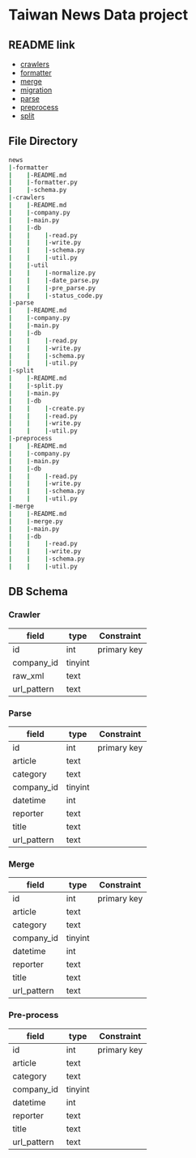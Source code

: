 # Taiwan News Data project

## README link

- [crawlers](news/crawlers/README.md)
- [formatter](news/formatter/README.md)
- [merge](news/merge/README.md)
- [migration](news/migration/README.md)
- [parse](news/parse/README.md)
- [preprocess](news/preprocess/README.md)
- [split](news/split/README.md)

## File Directory

```sh
news
|-formatter
|    |-README.md
|	 |-formatter.py
|    |-schema.py
|-crawlers
|    |-README.md
|    |-company.py
|    |-main.py
|    |-db
|    |    |-read.py
|    |    |-write.py
|    |    |-schema.py
|    |    |-util.py
|    |-util
|    |    |-normalize.py
|    |    |-date_parse.py
|    |    |-pre_parse.py
|    |    |-status_code.py
|-parse
|    |-README.md
|    |-company.py
|    |-main.py
|    |-db
|    |    |-read.py
|    |    |-write.py
|    |    |-schema.py
|    |    |-util.py
|-split
|    |-README.md
|    |-split.py
|    |-main.py
|    |-db
|    |    |-create.py
|    |    |-read.py
|    |    |-write.py
|    |    |-util.py
|-preprocess
|    |-README.md
|    |-company.py
|    |-main.py
|    |-db
|    |    |-read.py
|    |    |-write.py
|    |    |-schema.py
|    |    |-util.py
|-merge
|    |-README.md
|    |-merge.py
|    |-main.py
|    |-db
|    |    |-read.py
|    |    |-write.py
|    |    |-schema.py
|    |    |-util.py
```

## DB Schema

### Crawler

|field|type|Constraint|
|-|-|-|
|id|int|primary key|
|company_id|tinyint||
|raw_xml|text||
|url_pattern|text||

### Parse

|field|type|Constraint|
|-|-|-|
|id|int|primary key|
|article|text||
|category|text||
|company_id|tinyint||
|datetime|int||
|reporter|text||
|title|text||
|url_pattern|text||

### Merge

|field|type|Constraint|
|-|-|-|
|id|int|primary key|
|article|text||
|category|text||
|company_id|tinyint||
|datetime|int||
|reporter|text||
|title|text||
|url_pattern|text||

### Pre-process

|field|type|Constraint|
|-|-|-|
|id|int|primary key|
|article|text||
|category|text||
|company_id|tinyint||
|datetime|int||
|reporter|text||
|title|text||
|url_pattern|text||